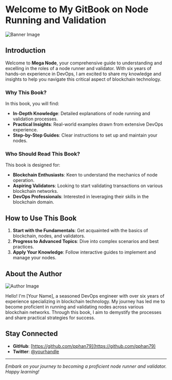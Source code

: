 # Welcome to My GitBook on Node Running and Validation

![Banner Image](https://example.com/banner.jpg)

## Introduction

Welcome to **Mega Node**, your comprehensive guide to understanding and excelling in the roles of a node runner and validator. With six years of hands-on experience in DevOps, I am excited to share my knowledge and insights to help you navigate this critical aspect of blockchain technology.

### Why This Book?

In this book, you will find:
- **In-Depth Knowledge**: Detailed explanations of node running and validation processes.
- **Practical Insights**: Real-world examples drawn from extensive DevOps experience.
- **Step-by-Step Guides**: Clear instructions to set up and maintain your nodes.

### Who Should Read This Book?

This book is designed for:
- **Blockchain Enthusiasts**: Keen to understand the mechanics of node operation.
- **Aspiring Validators**: Looking to start validating transactions on various blockchain networks.
- **DevOps Professionals**: Interested in leveraging their skills in the blockchain domain.

## How to Use This Book

1. **Start with the Fundamentals**: Get acquainted with the basics of blockchain, nodes, and validators.
2. **Progress to Advanced Topics**: Dive into complex scenarios and best practices.
3. **Apply Your Knowledge**: Follow interactive guides to implement and manage your nodes.

## About the Author

![Author Image](https://example.com/author.jpg)

Hello! I'm [Your Name], a seasoned DevOps engineer with over six years of experience specializing in blockchain technology. My journey has led me to become proficient in running and validating nodes across various blockchain networks. Through this book, I aim to demystify the processes and share practical strategies for success.

## Stay Connected

- **GitHub**: [https://github.com/pphan79](https://github.com/pphan79)
- **Twitter**: [@yourhandle](https://twitter.com/prenode_org)

---

*Embark on your journey to becoming a proficient node runner and validator. Happy learning!*
